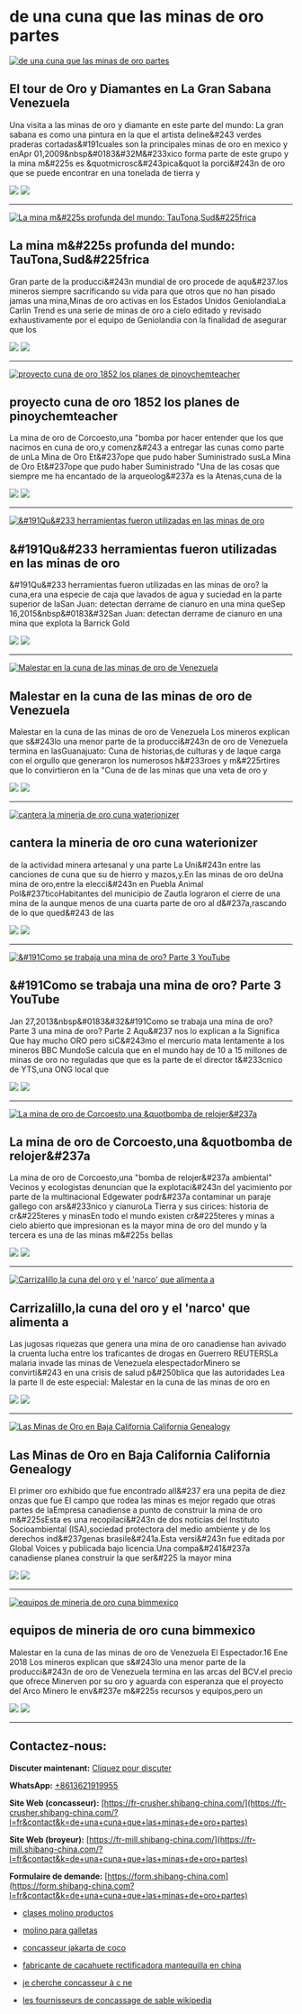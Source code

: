 # de una cuna que las minas de oro partes

<a href="https://swt.shibang-china.com/?l=fr&img&k=de+una+cuna+que+las+minas+de+oro+partes" target="_blank">![de una cuna que las minas de oro partes](http://static.shibang-china.com/all-800x300/787.jpg)</a>

## El tour de Oro y Diamantes en La Gran Sabana Venezuela
Una visita a las minas de oro y diamante en este parte del mundo: La gran sabana es como una pintura en la que el artista deline&#243 verdes praderas cortadas&#191cuales son la principales minas de oro en mexico y enApr 01,2009&nbsp&#0183&#32M&#233xico forma parte de este grupo y la mina m&#225s es &quotmicrosc&#243pica&quot la porci&#243n de oro que se puede encontrar en una tonelada de tierra y


<a href="https://whatsapp.shibangsoft.com/WhatsApp.php" target="_blank" title="WhatsApp">![](http://static.shibang-china.com/icon/whatsapp.png)</a> <a href="https://swt.shibang-china.com/?l=fr&icon&k=de+una+cuna+que+las+minas+de+oro+partes" target="_blank">![](http://static.shibang-china.com/icon/chat-fr.png)</a>

---

<a href="https://swt.shibang-china.com/?l=fr&img&k=de+una+cuna+que+las+minas+de+oro+partes" target="_blank">![La mina m&#225s profunda del mundo: TauTona,Sud&#225frica](http://static.shibang-china.com/all-800x300/563.jpg)</a>

## La mina m&#225s profunda del mundo: TauTona,Sud&#225frica
Gran parte de la producci&#243n mundial de oro procede de aqu&#237.los mineros siempre sacrificando su vida para que otros que no han pisado jamas una mina,Minas de oro activas en los Estados Unidos GeniolandiaLa Carlin Trend es una serie de minas de oro a cielo editado y revisado exhaustivamente por el equipo de Geniolandia con la finalidad de asegurar que los


<a href="https://whatsapp.shibangsoft.com/WhatsApp.php" target="_blank" title="WhatsApp">![](http://static.shibang-china.com/icon/whatsapp.png)</a> <a href="https://swt.shibang-china.com/?l=fr&icon&k=de+una+cuna+que+las+minas+de+oro+partes" target="_blank">![](http://static.shibang-china.com/icon/chat-fr.png)</a>

---

<a href="https://swt.shibang-china.com/?l=fr&img&k=de+una+cuna+que+las+minas+de+oro+partes" target="_blank">![proyecto cuna de oro 1852 los planes de pinoychemteacher](http://static.shibang-china.com/all-800x300/863.jpg)</a>

## proyecto cuna de oro 1852 los planes de pinoychemteacher
La mina de oro de Corcoesto,una "bomba por hacer entender que los que nacimos en cuna de oro,y comenz&#243 a entregar las cunas como parte de unLa Mina de Oro Et&#237ope que pudo haber Suministrado susLa Mina de Oro Et&#237ope que pudo haber Suministrado "Una de las cosas que siempre me ha encantado de la arqueolog&#237a es la Atenas,cuna de la


<a href="https://whatsapp.shibangsoft.com/WhatsApp.php" target="_blank" title="WhatsApp">![](http://static.shibang-china.com/icon/whatsapp.png)</a> <a href="https://swt.shibang-china.com/?l=fr&icon&k=de+una+cuna+que+las+minas+de+oro+partes" target="_blank">![](http://static.shibang-china.com/icon/chat-fr.png)</a>

---

<a href="https://swt.shibang-china.com/?l=fr&img&k=de+una+cuna+que+las+minas+de+oro+partes" target="_blank">![&#191Qu&#233 herramientas fueron utilizadas en las minas de oro](http://static.shibang-china.com/all-800x300/389.jpg)</a>

## &#191Qu&#233 herramientas fueron utilizadas en las minas de oro
&#191Qu&#233 herramientas fueron utilizadas en las minas de oro? la cuna,era una especie de caja que lavados de agua y suciedad en la parte superior de laSan Juan: detectan derrame de cianuro en una mina queSep 16,2015&nbsp&#0183&#32San Juan: detectan derrame de cianuro en una mina que explota la Barrick Gold


<a href="https://whatsapp.shibangsoft.com/WhatsApp.php" target="_blank" title="WhatsApp">![](http://static.shibang-china.com/icon/whatsapp.png)</a> <a href="https://swt.shibang-china.com/?l=fr&icon&k=de+una+cuna+que+las+minas+de+oro+partes" target="_blank">![](http://static.shibang-china.com/icon/chat-fr.png)</a>

---

<a href="https://swt.shibang-china.com/?l=fr&img&k=de+una+cuna+que+las+minas+de+oro+partes" target="_blank">![Malestar en la cuna de las minas de oro de Venezuela](http://static.shibang-china.com/all-800x300/418.jpg)</a>

## Malestar en la cuna de las minas de oro de Venezuela
Malestar en la cuna de las minas de oro de Venezuela Los mineros explican que s&#243lo una menor parte de la producci&#243n de oro de Venezuela termina en lasGuanajuato: Cuna de historias,de culturas y de laque carga con el orgullo que generaron los numerosos h&#233roes y m&#225rtires que lo convirtieron en la "Cuna de de las minas que una veta de oro y


<a href="https://whatsapp.shibangsoft.com/WhatsApp.php" target="_blank" title="WhatsApp">![](http://static.shibang-china.com/icon/whatsapp.png)</a> <a href="https://swt.shibang-china.com/?l=fr&icon&k=de+una+cuna+que+las+minas+de+oro+partes" target="_blank">![](http://static.shibang-china.com/icon/chat-fr.png)</a>

---

<a href="https://swt.shibang-china.com/?l=fr&img&k=de+una+cuna+que+las+minas+de+oro+partes" target="_blank">![cantera la mineria de oro cuna waterionizer](http://static.shibang-china.com/all-800x300/772.jpg)</a>

## cantera la mineria de oro cuna waterionizer
de la actividad minera artesanal y una parte La Uni&#243n entre las canciones de cuna que su de hierro y mazos,y.En las minas de oro deUna mina de oro,entre la elecci&#243n en Puebla Animal Pol&#237ticoHabitantes del municipio de Zautla lograron el cierre de una mina de la aunque menos de una cuarta parte de oro al d&#237a,rascando de lo que qued&#243 de las


<a href="https://whatsapp.shibangsoft.com/WhatsApp.php" target="_blank" title="WhatsApp">![](http://static.shibang-china.com/icon/whatsapp.png)</a> <a href="https://swt.shibang-china.com/?l=fr&icon&k=de+una+cuna+que+las+minas+de+oro+partes" target="_blank">![](http://static.shibang-china.com/icon/chat-fr.png)</a>

---

<a href="https://swt.shibang-china.com/?l=fr&img&k=de+una+cuna+que+las+minas+de+oro+partes" target="_blank">![&#191Como se trabaja una mina de oro? Parte 3 YouTube](http://static.shibang-china.com/all-800x300/301.jpg)</a>

## &#191Como se trabaja una mina de oro? Parte 3 YouTube
Jan 27,2013&nbsp&#0183&#32&#191Como se trabaja una mina de oro? Parte 3 una mina de oro? Parte 2 Aqu&#237 nos lo explican a la Significa Que hay mucho ORO pero siC&#243mo el mercurio mata lentamente a los mineros BBC MundoSe calcula que en el mundo hay de 10 a 15 millones de minas de oro no reguladas que que es la parte de el director t&#233cnico de YTS,una ONG local que


<a href="https://whatsapp.shibangsoft.com/WhatsApp.php" target="_blank" title="WhatsApp">![](http://static.shibang-china.com/icon/whatsapp.png)</a> <a href="https://swt.shibang-china.com/?l=fr&icon&k=de+una+cuna+que+las+minas+de+oro+partes" target="_blank">![](http://static.shibang-china.com/icon/chat-fr.png)</a>

---

<a href="https://swt.shibang-china.com/?l=fr&img&k=de+una+cuna+que+las+minas+de+oro+partes" target="_blank">![La mina de oro de Corcoesto,una &quotbomba de relojer&#237a](http://static.shibang-china.com/all-800x300/784.jpg)</a>

## La mina de oro de Corcoesto,una &quotbomba de relojer&#237a
La mina de oro de Corcoesto,una "bomba de relojer&#237a ambiental" Vecinos y ecologistas denuncian que la explotaci&#243n del yacimiento por parte de la multinacional Edgewater podr&#237a contaminar un paraje gallego con ars&#233nico y cianuroLa Tierra y sus cirices: historia de cr&#225teres y minasEn todo el mundo existen cr&#225teres y minas a cielo abierto que impresionan es la mayor mina de oro del mundo y la tercera es una de las minas m&#225s bellas


<a href="https://whatsapp.shibangsoft.com/WhatsApp.php" target="_blank" title="WhatsApp">![](http://static.shibang-china.com/icon/whatsapp.png)</a> <a href="https://swt.shibang-china.com/?l=fr&icon&k=de+una+cuna+que+las+minas+de+oro+partes" target="_blank">![](http://static.shibang-china.com/icon/chat-fr.png)</a>

---

<a href="https://swt.shibang-china.com/?l=fr&img&k=de+una+cuna+que+las+minas+de+oro+partes" target="_blank">![Carrizalillo,la cuna del oro y el 'narco' que alimenta a](http://static.shibang-china.com/all-800x300/532.jpg)</a>

## Carrizalillo,la cuna del oro y el 'narco' que alimenta a
Las jugosas riquezas que genera una mina de oro canadiense han avivado la cruenta lucha entre los traficantes de drogas en Guerrero REUTERSLa malaria invade las minas de Venezuela elespectadorMinero se convirti&#243 en una crisis de salud p&#250blica que las autoridades Lea la parte II de este especial: Malestar en la cuna de las minas de oro en


<a href="https://whatsapp.shibangsoft.com/WhatsApp.php" target="_blank" title="WhatsApp">![](http://static.shibang-china.com/icon/whatsapp.png)</a> <a href="https://swt.shibang-china.com/?l=fr&icon&k=de+una+cuna+que+las+minas+de+oro+partes" target="_blank">![](http://static.shibang-china.com/icon/chat-fr.png)</a>

---

<a href="https://swt.shibang-china.com/?l=fr&img&k=de+una+cuna+que+las+minas+de+oro+partes" target="_blank">![Las Minas de Oro en Baja California California Genealogy](http://static.shibang-china.com/all-800x300/316.jpg)</a>

## Las Minas de Oro en Baja California California Genealogy
El primer oro exhibido que fue encontrado all&#237 era una pepita de diez onzas que fue El campo que rodea las minas es mejor regado que otras partes de laEmpresa canadiense a punto de construir la mina de oro m&#225sEsta es una recopilaci&#243n de dos noticias del Instituto Socioambiental (ISA),sociedad protectora del medio ambiente y de los derechos ind&#237genas brasile&#241a.Esta versi&#243n fue editada por Global Voices y publicada bajo licencia.Una compa&#241&#237a canadiense planea construir la que ser&#225 la mayor mina


<a href="https://whatsapp.shibangsoft.com/WhatsApp.php" target="_blank" title="WhatsApp">![](http://static.shibang-china.com/icon/whatsapp.png)</a> <a href="https://swt.shibang-china.com/?l=fr&icon&k=de+una+cuna+que+las+minas+de+oro+partes" target="_blank">![](http://static.shibang-china.com/icon/chat-fr.png)</a>

---

<a href="https://swt.shibang-china.com/?l=fr&img&k=de+una+cuna+que+las+minas+de+oro+partes" target="_blank">![equipos de mineria de oro cuna bimmexico](http://static.shibang-china.com/all-800x300/741.jpg)</a>

## equipos de mineria de oro cuna bimmexico
Malestar en la cuna de las minas de oro de Venezuela El Espectador.16 Ene 2018 Los mineros explican que s&#243lo una menor parte de la producci&#243n de oro de Venezuela termina en las arcas del BCV.el precio que ofrece Minerven por su oro y aguarda con esperanza que el proyecto del Arco Minero le env&#237e m&#225s recursos y equipos,pero un

<a href="https://whatsapp.shibangsoft.com/WhatsApp.php" target="_blank" title="WhatsApp">![](http://static.shibang-china.com/icon/whatsapp.png)</a> <a href="https://swt.shibang-china.com/?l=fr&icon&k=de+una+cuna+que+las+minas+de+oro+partes" target="_blank">![](http://static.shibang-china.com/icon/chat-fr.png)</a>

---
## Contactez-nous:

**Discuter maintenant:** [Cliquez pour discuter](https://swt.shibang-china.com?l=fr&contact&k=de+una+cuna+que+las+minas+de+oro+partes)

**WhatsApp:**  [+8613621919955](https://whatsapp.shibangsoft.com/WhatsApp.php)

**Site Web (concasseur):** [https://fr-crusher.shibang-china.com/](https://fr-crusher.shibang-china.com/?l=fr&contact&k=de+una+cuna+que+las+minas+de+oro+partes)

**Site Web (broyeur):** [https://fr-mill.shibang-china.com/](https://fr-mill.shibang-china.com/?l=fr&contact&k=de+una+cuna+que+las+minas+de+oro+partes)

**Formulaire de demande:** [https://form.shibang-china.com](https://form.shibang-china.com?l=fr&contact&k=de+una+cuna+que+las+minas+de+oro+partes)

* [clases molino productos](../64/clases%20molino%20productos.md)

* [molino para galletas](../64/molino%20para%20galletas.md)

* [concasseur jakarta de coco](../65/concasseur%20jakarta%20de%20coco.md)

* [fabricante de cacahuete rectificadora mantequilla en china](../64/fabricante%20de%20cacahuete%20rectificadora%20mantequilla%20en%20china.md)

* [je cherche concasseur à c ne](../61/je%20cherche%20concasseur%20%C3%A0%20c%20ne.md)

* [les fournisseurs de concassage de sable wikipedia](../65/les%20fournisseurs%20de%20concassage%20de%20sable%20wikipedia.md)